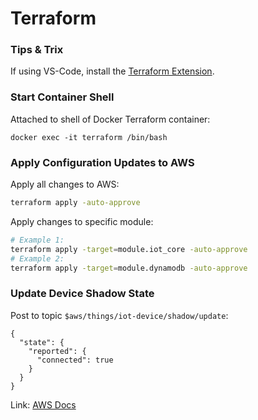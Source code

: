 # Terraform

### Tips & Trix

If using VS-Code, install the [Terraform Extension](https://marketplace.visualstudio.com/items?itemName=4ops.terraform).

### Start Container Shell

Attached to shell of Docker Terraform container:

```shell
docker exec -it terraform /bin/bash
```

### Apply Configuration Updates to AWS

Apply all changes to AWS:

```bash
terraform apply -auto-approve
```

Apply changes to specific module:

```bash
# Example 1:
terraform apply -target=module.iot_core -auto-approve
# Example 2:
terraform apply -target=module.dynamodb -auto-approve
```

### Update Device Shadow State

Post to topic `$aws/things/iot-device/shadow/update`:

```mqtt
{
  "state": {
    "reported": {
      "connected": true
    }
  }
}
```

Link: [AWS Docs](https://docs.aws.amazon.com/iot/latest/developerguide/device-shadow-mqtt.html?icmpid=docs_iot_hp_manage_things)
